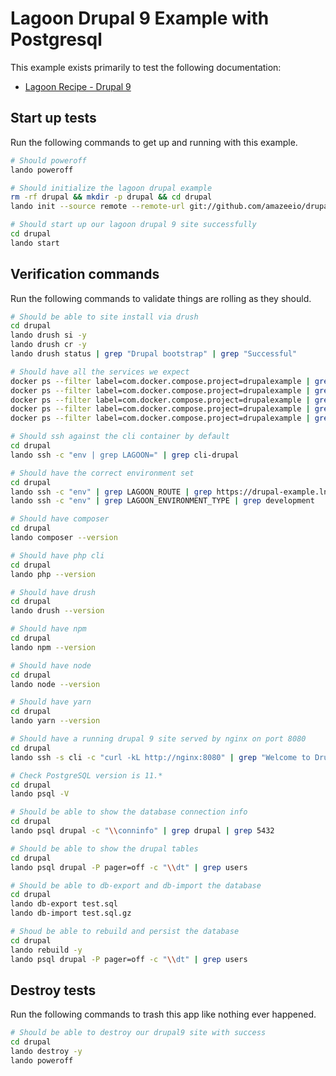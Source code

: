 Lagoon Drupal 9 Example with Postgresql
=======================================

This example exists primarily to test the following documentation:

* [Lagoon Recipe - Drupal 9](https://docs.lando.dev/config/lagoon.html)

Start up tests
--------------

Run the following commands to get up and running with this example.

```bash
# Should poweroff
lando poweroff

# Should initialize the lagoon drupal example
rm -rf drupal && mkdir -p drupal && cd drupal
lando init --source remote --remote-url git://github.com/amazeeio/drupal-example-simple.git --remote-options="--branch 9.x-postgres" --recipe lagoon

# Should start up our lagoon drupal 9 site successfully
cd drupal
lando start
```

Verification commands
---------------------

Run the following commands to validate things are rolling as they should.

```bash
# Should be able to site install via drush
cd drupal
lando drush si -y
lando drush cr -y
lando drush status | grep "Drupal bootstrap" | grep "Successful"

# Should have all the services we expect
docker ps --filter label=com.docker.compose.project=drupalexample | grep Up | grep drupalexample_nginx_1
docker ps --filter label=com.docker.compose.project=drupalexample | grep Up | grep drupalexample_postgres_1
docker ps --filter label=com.docker.compose.project=drupalexample | grep Up | grep drupalexample_mailhog_1
docker ps --filter label=com.docker.compose.project=drupalexample | grep Up | grep drupalexample_php_1
docker ps --filter label=com.docker.compose.project=drupalexample | grep Up | grep drupalexample_cli_1

# Should ssh against the cli container by default
cd drupal
lando ssh -c "env | grep LAGOON=" | grep cli-drupal

# Should have the correct environment set
cd drupal
lando ssh -c "env" | grep LAGOON_ROUTE | grep https://drupal-example.lndo.site
lando ssh -c "env" | grep LAGOON_ENVIRONMENT_TYPE | grep development

# Should have composer
cd drupal
lando composer --version

# Should have php cli
cd drupal
lando php --version

# Should have drush
cd drupal
lando drush --version

# Should have npm
cd drupal
lando npm --version

# Should have node
cd drupal
lando node --version

# Should have yarn
cd drupal
lando yarn --version

# Should have a running drupal 9 site served by nginx on port 8080
cd drupal
lando ssh -s cli -c "curl -kL http://nginx:8080" | grep "Welcome to Drush Site-Install"

# Check PostgreSQL version is 11.*
cd drupal
lando psql -V

# Should be able to show the database connection info
cd drupal
lando psql drupal -c "\\conninfo" | grep drupal | grep 5432

# Should be able to show the drupal tables
cd drupal
lando psql drupal -P pager=off -c "\\dt" | grep users

# Should be able to db-export and db-import the database
cd drupal
lando db-export test.sql
lando db-import test.sql.gz

# Shoud be able to rebuild and persist the database
cd drupal
lando rebuild -y
lando psql drupal -P pager=off -c "\\dt" | grep users
```

Destroy tests
-------------

Run the following commands to trash this app like nothing ever happened.

```bash
# Should be able to destroy our drupal9 site with success
cd drupal
lando destroy -y
lando poweroff
```
